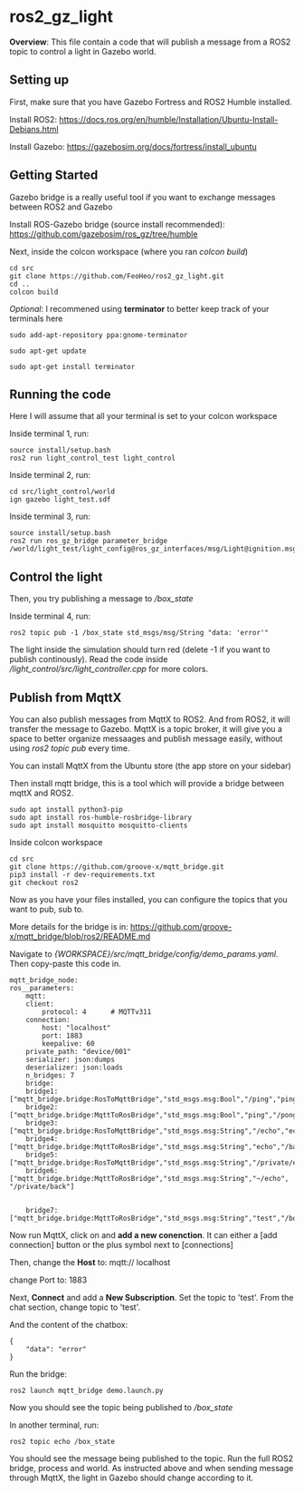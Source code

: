 # ros2_gz_light
**Overview**: This file contain a code that will publish a message from a ROS2 topic to control a light in Gazebo world.


## Setting up
First, make sure that you have Gazebo Fortress and ROS2 Humble installed.

Install ROS2: https://docs.ros.org/en/humble/Installation/Ubuntu-Install-Debians.html

Install Gazebo: https://gazebosim.org/docs/fortress/install_ubuntu

## Getting Started

Gazebo bridge is a really useful tool if you want to exchange messages between ROS2 and Gazebo

Install ROS-Gazebo bridge (source install recommended): https://github.com/gazebosim/ros_gz/tree/humble


Next, inside the colcon workspace (where you ran *colcon build*)

    cd src
    git clone https://github.com/FeoHeo/ros2_gz_light.git
    cd ..
    colcon build

*Optional*: I recommened using **terminator** to better keep track of your terminals here

    sudo add-apt-repository ppa:gnome-terminator

    sudo apt-get update

    sudo apt-get install terminator

## Running the code
Here I will assume that all your terminal is set to your colcon workspace

Inside terminal 1, run:

    source install/setup.bash
    ros2 run light_control_test light_control

Inside terminal 2, run:

    cd src/light_control/world
    ign gazebo light_test.sdf

Inside terminal 3, run:

    source install/setup.bash
    ros2 run ros_gz_bridge parameter_bridge /world/light_test/light_config@ros_gz_interfaces/msg/Light@ignition.msgs.Light

## Control the light

Then, you try publishing a message to */box_state*

Inside terminal 4, run:

    ros2 topic pub -1 /box_state std_msgs/msg/String "data: 'error'"

The light inside the simulation should turn red (delete -1 if you want to publish continously). Read the code inside */light_control/src/light_controller.cpp* for more colors.


## Publish from MqttX

You can also publish messages from MqttX to ROS2. And from ROS2, it will transfer the message to Gazebo. MqttX is a topic broker, it will give you a space to better organize messaages and publish message easily, without using *ros2 topic pub* every time.

You can install MqttX from the Ubuntu store (the app store on your sidebar)

Then install mqtt bridge, this is a tool which will provide a bridge between mqttX and ROS2.

    sudo apt install python3-pip
    sudo apt install ros-humble-rosbridge-library
    sudo apt install mosquitto mosquitto-clients

Inside colcon workspace

    cd src
    git clone https://github.com/groove-x/mqtt_bridge.git
    pip3 install -r dev-requirements.txt
    git checkout ros2

Now as you have your files installed, you can configure the topics that you want to pub, sub to.

More details for the bridge is in: https://github.com/groove-x/mqtt_bridge/blob/ros2/README.md 

Navigate to *{WORKSPACE}/src/mqtt_bridge/config/demo_params.yaml*. Then copy-paste this code in.

    mqtt_bridge_node:
    ros__parameters:
        mqtt:
        client:
            protocol: 4      # MQTTv311
        connection:
            host: "localhost"
            port: 1883
            keepalive: 60
        private_path: "device/001"
        serializer: json:dumps
        deserializer: json:loads
        n_bridges: 7
        bridge:
        bridge1: ["mqtt_bridge.bridge:RosToMqttBridge","std_msgs.msg:Bool","/ping","ping"]
        bridge2: ["mqtt_bridge.bridge:MqttToRosBridge","std_msgs.msg:Bool","ping","/pong"]
        bridge3: ["mqtt_bridge.bridge:RosToMqttBridge","std_msgs.msg:String","/echo","echo"]
        bridge4: ["mqtt_bridge.bridge:MqttToRosBridge","std_msgs.msg:String","echo","/back"]
        bridge5: ["mqtt_bridge.bridge:RosToMqttBridge","std_msgs.msg:String","/private/echo","~/echo"]
        bridge6: ["mqtt_bridge.bridge:MqttToRosBridge","std_msgs.msg:String","~/echo", "/private/back"]


        bridge7: ["mqtt_bridge.bridge:MqttToRosBridge","std_msgs.msg:String","test","/box_state"]

Now run MqttX, click on and **add a new conenction**. It can either a [add connection] button or the plus symbol next to [connections]

Then, change the **Host** to: mqtt:// localhost

change Port to: 1883

Next, **Connect** and add a **New Subscription**. Set the topic to 'test'. From the chat section, change topic to 'test'.

And the content of the chatbox:

    {
        "data": "error"
    }

Run the bridge:

    ros2 launch mqtt_bridge demo.launch.py

Now you should see the topic being published to */box_state*

In another terminal, run:

    ros2 topic echo /box_state

You should see the message being published to the topic. Run the full ROS2 bridge, process and world. As instructed above and when sending message through MqttX, the light in Gazebo should change according to it.

